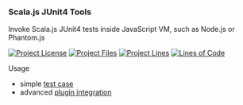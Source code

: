
### Scala.js JUnit4 Tools

Invoke Scala.js JUnit4 tests inside JavaScript VM, such as Node.js or Phantom.js

[![Project License][licence_icon]][licence_link]
[![Project Files][tokei_files_icon]][tokei_basic_link]
[![Project Lines][tokei_lines_icon]][tokei_basic_link]
[![Lines of Code][tokei_basic_icon]][tokei_basic_link]

Usage
* simple [test case](https://github.com/hunterpayne/scala-js-junit4-tools/blob/master/src/test/scala/com/carrotgarden/sjs/junit/ScalaJS_SuiteTest.scala)
* advanced [plugin integration](https://github.com/hunterpayne/terra/tree/master/src/test/scala/org/terra/TerraSuiteTest.scala)


[licence_icon]: https://img.shields.io/github/license/hunterpayne/scala-js-junit4-tools.svg?label=License
[licence_link]: http://www.apache.org/licenses/

[tokei_files_icon]: https://tokei.rs/b1/github/hunterpayne/scala-js-junit4-tools?category=files 
[tokei_lines_icon]: https://tokei.rs/b1/github/hunterpayne/scala-js-junit4-tools?category=lines 
[tokei_basic_icon]: https://tokei.rs/b1/github/hunterpayne/scala-js-junit4-tools
[tokei_basic_link]: https://github.com/hunterpayne/scala-js-junit4-tools 

[central_211_icon]: https://maven-badges.herokuapp.com/maven-central/com.carrotgarden.sjs/scala-js-junit4-tools_2.11/badge.svg?style=plastic
[central_211_link]: https://maven-badges.herokuapp.com/maven-central/com.carrotgarden.sjs/scala-js-junit4-tools_2.11

[central_212_icon]: https://maven-badges.herokuapp.com/maven-central/com.carrotgarden.sjs/scala-js-junit4-tools_2.12/badge.svg?style=plastic
[central_212_link]: https://maven-badges.herokuapp.com/maven-central/com.carrotgarden.sjs/scala-js-junit4-tools_2.12
